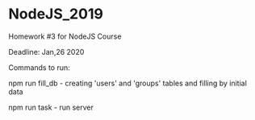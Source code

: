 # NodeJS_2019

Homework #3 for NodeJS Course

Deadline: Jan,26 2020

Commands to run:

npm run fill_db - creating 'users' and 'groups' tables and filling by initial data

npm run task - run server